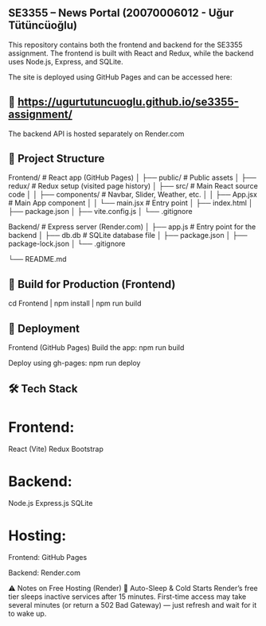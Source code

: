 ## SE3355 – News Portal (20070006012 - Uğur Tütüncüoğlu)
This repository contains both the frontend and backend for the SE3355 assignment.
The frontend is built with React and Redux, while the backend uses Node.js, Express, and SQLite.



The site is deployed using GitHub Pages and can be accessed here:
## 🔗 https://ugurtutuncuoglu.github.io/se3355-assignment/

The backend API is hosted separately on Render.com 


## 📁 Project Structure

Frontend/ # React app (GitHub Pages)
│ ├── public/ # Public assets
│ ├── redux/ # Redux setup (visited page history)
│ ├── src/ # Main React source code
│ │ ├── components/ # Navbar, Slider, Weather, etc.
│ │ ├── App.jsx # Main App component
│ │ └── main.jsx # Entry point
│ ├── index.html
│ ├── package.json
│ ├── vite.config.js
│ └── .gitignore

Backend/ # Express server (Render.com)
│ ├── app.js # Entry point for the backend
│ ├── db.db # SQLite database file
│ ├── package.json
│ ├── package-lock.json
│ └── .gitignore

└── README.md

## 🧱 Build for Production (Frontend)
cd Frontend | npm install | npm run build



## 🚀 Deployment
Frontend (GitHub Pages)
Build the app:
npm run build

Deploy using gh-pages:
npm run deploy


## 🛠️ Tech Stack
# Frontend:
React (Vite)
Redux
Bootstrap

# Backend:
Node.js
Express.js
SQLite

# Hosting:
Frontend: GitHub Pages

Backend: Render.com

⚠️ Notes on Free Hosting (Render)
🔄 Auto-Sleep & Cold Starts
Render’s free tier sleeps inactive services after 15 minutes. First-time access may take several minutes (or return a 502 Bad Gateway) — just refresh and wait for it to wake up.


